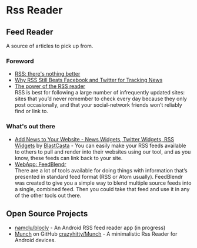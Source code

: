 # Rss Reader

## Feed Reader
A source of articles to pick up from.


### Foreword
* [RSS: there's nothing better](https://davidyat.es/2017/05/18/rss-nothing-better/)
* [Why RSS Still Beats Facebook and Twitter for Tracking News](https://fieldguide.gizmodo.com/why-rss-feeds-still-beat-facebook-and-twitter-for-track-1800722740)
* [The power of the RSS reader](http://www.marco.org/2013/03/26/power-of-rss)  
  RSS is best for following a large number of infrequently updated sites: sites that you’d never remember to check every day because they only post occasionally, and that your social-network friends won’t reliably find or link to.

### What's out there
* [Add News to Your Website - News Widgets, Twitter Widgets, RSS Widgets](http://www.blastcasta.com/add-news-to-your-website.aspx) by [BlastCasta](http://www.blastcasta.com/) - You can easily make your RSS feeds available to others to pull and render into their websites using our tool, and as you know, these feeds can link back to your site.
* [WebApp: FeedBlendr](http://dentedreality.com.au/projects/feedblendr/)  
  There are a lot of tools available for doing things with information that’s presented in standard feed format (RSS or Atom usually). FeedBlendr was created to give you a simple way to blend multiple source feeds into a single, combined feed. Then you could take that feed and use it in any of the other tools out there.


## Open Source Projects
* [namclu/blocly](https://github.com/namclu/blocly) - An Android RSS feed reader app (in progress)
* [Munch](https://play.google.com/store/apps/details?id=com.crazyhitty.chdev.ks.munch) on GitHub [crazyhitty/Munch](https://github.com/crazyhitty/Munch) - A minimalistic Rss Reader for Android devices.
